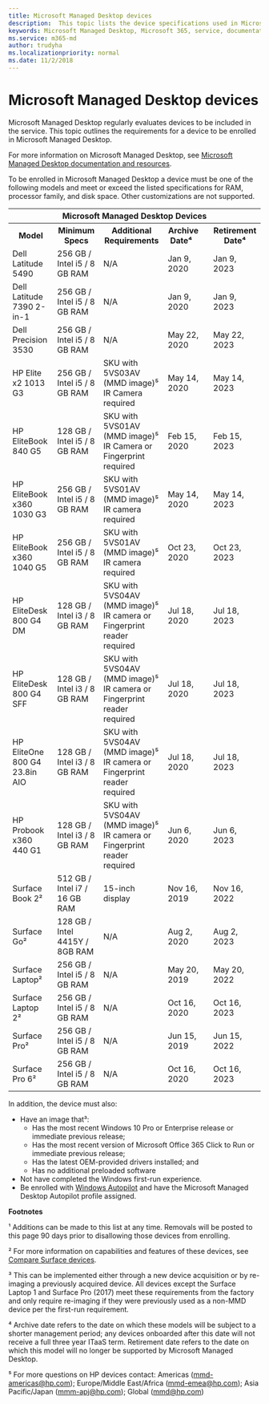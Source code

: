 ```yaml
---
title: Microsoft Managed Desktop devices
description:  This topic lists the device specifications used in Microsoft Managed Desktop.
keywords: Microsoft Managed Desktop, Microsoft 365, service, documentation
ms.service: m365-md
author: trudyha
ms.localizationpriority: normal
ms.date: 11/2/2018
---
```


# Microsoft Managed Desktop devices

Microsoft Managed Desktop regularly evaluates devices to be included in the service. This topic outlines the requirements for a device to be enrolled in Microsoft Managed Desktop.

For more information on Microsoft Managed Desktop, see [Microsoft Managed Desktop documentation and resources](https://docs.microsoft.com/microsoft-365/managed-desktop/). 

<!-- Microsoft 365 E5; Device as a Service -->
<!-- Split from device & technologies topic. Destination topic for aka.ms/device-list  -->
To be enrolled in Microsoft Managed Desktop a device must be one of the following models and meet or exceed the listed specifications for RAM, processor family, and disk space. Other customizations are not supported.

<table>
<tr><th colspan="6">Microsoft Managed Desktop Devices</th></tr>
<tr><th>Model</th><th>Minimum Specs</th><th>Additional Requirements</th><th>Archive&nbsp;&nbsp;&nbsp; Date&#8308;&nbsp;&nbsp;&nbsp;&nbsp;&nbsp;</th><th>Retirement Date&#8308;</th></tr>
<tr><td>Dell Latitude 5490</td><td>256 GB / Intel i5 / 8 GB RAM</td><td>N/A</td><td>Jan 9, 2020</td><td>Jan 9, 2023</td></tr>
<tr><td>Dell Latitude 7390 2-in-1</td><td>256 GB / Intel i5 / 8 GB RAM</td><td>N/A</td><td>Jan 9, 2020</td><td>Jan 9, 2023</td></tr>
<tr><td>Dell Precision 3530</td><td>256 GB / Intel i5 / 8 GB RAM</td><td>N/A</td><td>May 22, 2020</td><td>May 22, 2023</td></tr>
<tr><td>HP Elite x2 1013 G3</td><td>256 GB / Intel i5 / 8 GB RAM</td><td>SKU with 5VS03AV (MMD image)&#8309; <br />
IR Camera required
</td><td>May 14, 2020</td><td>May 14, 2023</td></tr>
<tr><td>HP EliteBook 840 G5</td><td>128 GB / Intel i5 / 8 GB RAM</td><td>SKU with 5VS01AV (MMD image)&#8309; <br />
IR Camera or Fingerprint required</td><td>Feb 15, 2020</td><td>Feb 15, 2023</td></tr>
<tr><td>HP EliteBook x360 1030 G3</td><td>256 GB / Intel i5 / 8 GB RAM</td><td>SKU with 5VS01AV (MMD image)&#8309; <br />
IR camera required</td><td>May 14, 2020</td><td>May 14, 2023</td></tr>
<tr><td>HP EliteBook x360 1040 G5</td><td>256 GB / Intel i5 / 8 GB RAM</td><td>SKU with 5VS01AV (MMD image)&#8309; <br />
IR camera required</td><td>Oct 23, 2020</td><td>Oct 23, 2023</td></tr>
<tr><td>HP EliteDesk 800 G4 DM</td><td>128 GB / Intel i3 / 8 GB RAM</td><td>SKU with 5VS04AV (MMD image)&#8309; <br />
IR camera or Fingerprint reader required</td><td>Jul 18, 2020</td><td>Jul 18, 2023</td></tr>
<tr><td>HP EliteDesk 800 G4 SFF</td><td>128 GB / Intel i3 / 8 GB RAM</td><td>SKU with 5VS04AV (MMD image)&#8309; <br />
IR camera or Fingerprint reader required</td><td>Jul 18, 2020</td><td>Jul 18, 2023</td></tr>
<tr><td>HP EliteOne 800 G4 23.8in AIO</td><td>128 GB / Intel i3 / 8 GB RAM</td><td>SKU with 5VS04AV (MMD image)&#8309; <br />
IR camera or Fingerprint reader required</td><td>Jul 18, 2020</td><td>Jul 18, 2023</td></tr>
<tr><td>HP Probook x360 440 G1</td><td>128 GB / Intel i3 / 8 GB RAM</td><td>SKU with 5VS04AV (MMD image)&#8309; <br />
IR camera or Fingerprint reader required</td><td>Jun 6, 2020</td><td>Jun 6, 2023</td></tr>
<tr><td>Surface Book 2&#x00B2;</td><td>512 GB / Intel i7 / 16 GB RAM</td><td>15-inch display</td><td>Nov 16, 2019</td><td>Nov 16, 2022</td></tr>
<tr><td>Surface Go&#x00B2;</td><td>128 GB / Intel 4415Y / 8GB RAM</td><td>N/A</td><td>Aug 2, 2020</td><td>Aug 2, 2023</td></tr>
<tr><td>Surface Laptop&#x00B2;</td><td>256 GB / Intel i5 / 8 GB RAM</td><td>N/A</td><td>May 20, 2019</td><td>May 20, 2022</td></tr>
<tr><td>Surface Laptop 2&#x00B2;</td><td>256 GB / Intel i5 / 8 GB RAM </td><td>N/A</td><td>Oct 16, 2020</td><td>Oct 16, 2023</td></tr>
<tr><td>Surface Pro&#x00B2;</td><td> 256 GB / Intel i5 / 8 GB RAM</td><td>N/A</td><td>Jun 15, 2019</td><td>Jun 15, 2022</td></tr>
<tr><td>Surface Pro 6&#x00B2;</td><td>256 GB / Intel i5 / 8 GB RAM</td><td>N/A</td><td>Oct 16, 2020</td><td>Oct 16, 2023</td></tr>
</table>

In addition, the device must also:     

- Have an image that&#x00B3;:
    - Has the most recent Windows 10 Pro or Enterprise release or immediate previous release;
    - Has the most recent version of Microsoft Office 365 Click to Run or immediate previous release;
    - Has the latest OEM-provided drivers installed; and
    - Has no additional preloaded software
- Not have completed the Windows first-run experience.
- Be enrolled with [Windows Autopilot](https://docs.microsoft.com/en-us/windows/deployment/windows-autopilot/user-driven-aad) and have the Microsoft Managed Desktop Autopilot profile assigned.

**Footnotes**

&#x00B9; Additions can be made to this list at any time. Removals will be posted to this page 90 days prior to disallowing those devices from enrolling.

&#x00B2; For more information on capabilities and features of these devices, see [Compare Surface devices](https://www.microsoft.com/surface/devices/compare-devices).

&#x00B3; This can be implemented either through a new device acquisition or by re-imaging a previously acquired device. All devices except the Surface Laptop 1 and Surface Pro (2017) meet these requirements from the factory and only require re-imaging if they were previously used as a non-MMD device per the first-run requirement.

&#8308; Archive date refers to the date on which these models will be subject to a shorter management period; any devices onboarded after this date will not receive a full three year ITaaS term. Retirement date refers to the date on which this model will no longer be supported by Microsoft Managed Desktop.

&#8309; For more questions on HP devices contact: Americas (<a href="mailto:mmd-americas@hp.com">mmd-americas@hp.com</a>); Europe/Middle East/Africa (<a href="mailto:mmd-emea@hp.com">mmd-emea@hp.com</a>); Asia Pacific/Japan (<a href="mailto:mmd-apj@hp.com">mmm-apj@hp.com</a>); Global (<a href="mailto:mmd@hp.com">mmd@hp.com</a>)

